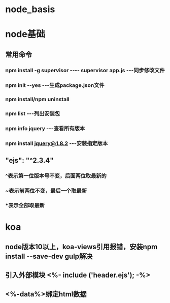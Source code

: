 # node_basis

# node基础
## 常用命令
### npm install -g supervisor   ---- supervisor app.js  ---同步修改文件
### npm init --yes  ---生成package.json文件
### npm install/npm uninstall
### npm list  ---列出安装包
### npm info jquery  ---查看所有版本
### npm install jquery@1.8.2   ---安装指定版本

## "ejs": "^2.3.4"
### ^表示第一位版本号不变，后面两位取最新的
### ~表示前两位不变，最后一个取最新
### *表示全部取最新

# koa
## node版本10以上，koa-views引用报错，安装npm install --save-dev gulp解决
## 引入外部模块 <%- include ('header.ejs'); -%>
## <%-data%>绑定html数据


